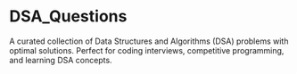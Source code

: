 # DSA_Questions
A curated collection of Data Structures and Algorithms (DSA) problems with optimal solutions. Perfect for coding interviews, competitive programming, and learning DSA concepts.
